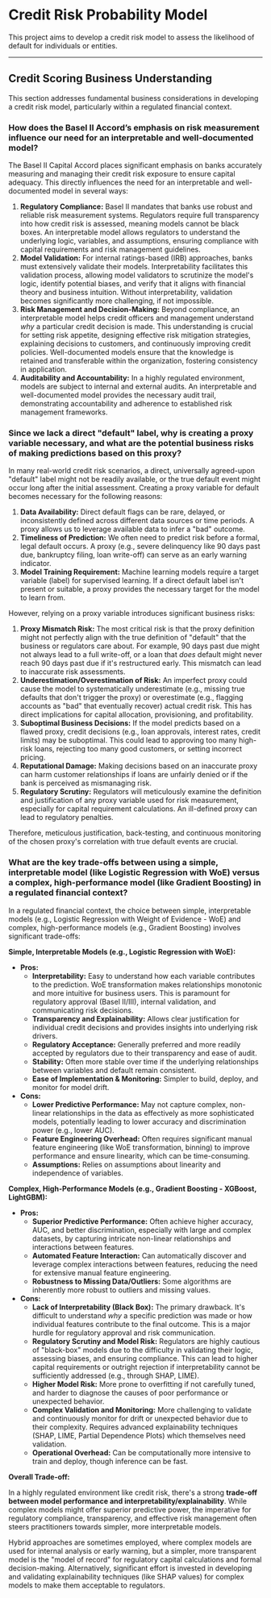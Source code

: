 # Credit Risk Probability Model

This project aims to develop a credit risk model to assess the likelihood of default for individuals or entities.

---

## Credit Scoring Business Understanding

This section addresses fundamental business considerations in developing a credit risk model, particularly within a regulated financial context.

### How does the Basel II Accord’s emphasis on risk measurement influence our need for an interpretable and well-documented model?

The Basel II Capital Accord places significant emphasis on banks accurately measuring and managing their credit risk exposure to ensure capital adequacy. This directly influences the need for an interpretable and well-documented model in several ways:

1.  **Regulatory Compliance:** Basel II mandates that banks use robust and reliable risk measurement systems. Regulators require full transparency into how credit risk is assessed, meaning models cannot be black boxes. An interpretable model allows regulators to understand the underlying logic, variables, and assumptions, ensuring compliance with capital requirements and risk management guidelines.
2.  **Model Validation:** For internal ratings-based (IRB) approaches, banks must extensively validate their models. Interpretability facilitates this validation process, allowing model validators to scrutinize the model's logic, identify potential biases, and verify that it aligns with financial theory and business intuition. Without interpretability, validation becomes significantly more challenging, if not impossible.
3.  **Risk Management and Decision-Making:** Beyond compliance, an interpretable model helps credit officers and management understand _why_ a particular credit decision is made. This understanding is crucial for setting risk appetite, designing effective risk mitigation strategies, explaining decisions to customers, and continuously improving credit policies. Well-documented models ensure that the knowledge is retained and transferable within the organization, fostering consistency in application.
4.  **Auditability and Accountability:** In a highly regulated environment, models are subject to internal and external audits. An interpretable and well-documented model provides the necessary audit trail, demonstrating accountability and adherence to established risk management frameworks.

### Since we lack a direct "default" label, why is creating a proxy variable necessary, and what are the potential business risks of making predictions based on this proxy?

In many real-world credit risk scenarios, a direct, universally agreed-upon "default" label might not be readily available, or the true default event might occur long after the initial assessment. Creating a proxy variable for default becomes necessary for the following reasons:

1.  **Data Availability:** Direct default flags can be rare, delayed, or inconsistently defined across different data sources or time periods. A proxy allows us to leverage available data to infer a "bad" outcome.
2.  **Timeliness of Prediction:** We often need to predict risk before a formal, legal default occurs. A proxy (e.g., severe delinquency like 90 days past due, bankruptcy filing, loan write-off) can serve as an early warning indicator.
3.  **Model Training Requirement:** Machine learning models require a target variable (label) for supervised learning. If a direct default label isn't present or suitable, a proxy provides the necessary target for the model to learn from.

However, relying on a proxy variable introduces significant business risks:

1.  **Proxy Mismatch Risk:** The most critical risk is that the proxy definition might not perfectly align with the true definition of "default" that the business or regulators care about. For example, 90 days past due might not always lead to a full write-off, or a loan that _does_ default might never reach 90 days past due if it's restructured early. This mismatch can lead to inaccurate risk assessments.
2.  **Underestimation/Overestimation of Risk:** An imperfect proxy could cause the model to systematically underestimate (e.g., missing true defaults that don't trigger the proxy) or overestimate (e.g., flagging accounts as "bad" that eventually recover) actual credit risk. This has direct implications for capital allocation, provisioning, and profitability.
3.  **Suboptimal Business Decisions:** If the model predicts based on a flawed proxy, credit decisions (e.g., loan approvals, interest rates, credit limits) may be suboptimal. This could lead to approving too many high-risk loans, rejecting too many good customers, or setting incorrect pricing.
4.  **Reputational Damage:** Making decisions based on an inaccurate proxy can harm customer relationships if loans are unfairly denied or if the bank is perceived as mismanaging risk.
5.  **Regulatory Scrutiny:** Regulators will meticulously examine the definition and justification of any proxy variable used for risk measurement, especially for capital requirement calculations. An ill-defined proxy can lead to regulatory penalties.

Therefore, meticulous justification, back-testing, and continuous monitoring of the chosen proxy's correlation with true default events are crucial.

### What are the key trade-offs between using a simple, interpretable model (like Logistic Regression with WoE) versus a complex, high-performance model (like Gradient Boosting) in a regulated financial context?

In a regulated financial context, the choice between simple, interpretable models (e.g., Logistic Regression with Weight of Evidence - WoE) and complex, high-performance models (e.g., Gradient Boosting) involves significant trade-offs:

**Simple, Interpretable Models (e.g., Logistic Regression with WoE):**

- **Pros:**
  - **Interpretability:** Easy to understand how each variable contributes to the prediction. WoE transformation makes relationships monotonic and more intuitive for business users. This is paramount for regulatory approval (Basel II/III), internal validation, and communicating risk decisions.
  - **Transparency and Explainability:** Allows clear justification for individual credit decisions and provides insights into underlying risk drivers.
  - **Regulatory Acceptance:** Generally preferred and more readily accepted by regulators due to their transparency and ease of audit.
  - **Stability:** Often more stable over time if the underlying relationships between variables and default remain consistent.
  - **Ease of Implementation & Monitoring:** Simpler to build, deploy, and monitor for model drift.
- **Cons:**
  - **Lower Predictive Performance:** May not capture complex, non-linear relationships in the data as effectively as more sophisticated models, potentially leading to lower accuracy and discrimination power (e.g., lower AUC).
  - **Feature Engineering Overhead:** Often requires significant manual feature engineering (like WoE transformation, binning) to improve performance and ensure linearity, which can be time-consuming.
  - **Assumptions:** Relies on assumptions about linearity and independence of variables.

**Complex, High-Performance Models (e.g., Gradient Boosting - XGBoost, LightGBM):**

- **Pros:**
  - **Superior Predictive Performance:** Often achieve higher accuracy, AUC, and better discrimination, especially with large and complex datasets, by capturing intricate non-linear relationships and interactions between features.
  - **Automated Feature Interaction:** Can automatically discover and leverage complex interactions between features, reducing the need for extensive manual feature engineering.
  - **Robustness to Missing Data/Outliers:** Some algorithms are inherently more robust to outliers and missing values.
- **Cons:**
  - **Lack of Interpretability (Black Box):** The primary drawback. It's difficult to understand _why_ a specific prediction was made or how individual features contribute to the final outcome. This is a major hurdle for regulatory approval and risk communication.
  - **Regulatory Scrutiny and Model Risk:** Regulators are highly cautious of "black-box" models due to the difficulty in validating their logic, assessing biases, and ensuring compliance. This can lead to higher capital requirements or outright rejection if interpretability cannot be sufficiently addressed (e.g., through SHAP, LIME).
  - **Higher Model Risk:** More prone to overfitting if not carefully tuned, and harder to diagnose the causes of poor performance or unexpected behavior.
  - **Complex Validation and Monitoring:** More challenging to validate and continuously monitor for drift or unexpected behavior due to their complexity. Requires advanced explainability techniques (SHAP, LIME, Partial Dependence Plots) which themselves need validation.
  - **Operational Overhead:** Can be computationally more intensive to train and deploy, though inference can be fast.

**Overall Trade-off:**

In a highly regulated environment like credit risk, there's a strong **trade-off between model performance and interpretability/explainability**. While complex models might offer superior predictive power, the imperative for regulatory compliance, transparency, and effective risk management often steers practitioners towards simpler, more interpretable models.

Hybrid approaches are sometimes employed, where complex models are used for internal analysis or early warning, but a simpler, more transparent model is the "model of record" for regulatory capital calculations and formal decision-making. Alternatively, significant effort is invested in developing and validating explainability techniques (like SHAP values) for complex models to make them acceptable to regulators.
